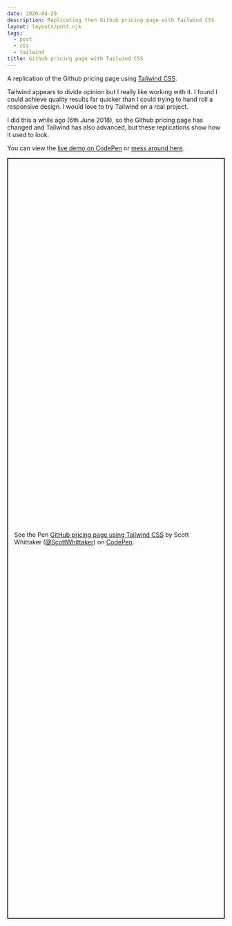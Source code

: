 ```yaml
---
date: 2020-04-29
description: Replicating then Github pricing page with Tailwind CSS
layout: layouts/post.njk
tags:
  - post
  - css
  - tailwind
title: Github pricing page with Tailwind CSS
---
```


<style>
    figure {
        display: flex;
        flex-direction: column;
        margin: 4rem 0;
    }
    figcaption {
        margin-top: 8px;
        font-weight: bold;
        font-style: italic;
        font-size: smaller;
    }
</style>

A replication of the Github pricing page using [Tailwind CSS](https://tailwindcss.com/).

Tailwind appears to divide opinion but I really like working with it. I found I could achieve quality results far quicker than I could trying to hand roll a responsive design. I would love to try Tailwind on a real project.

I did this a while ago (6th June 2018), so the Github pricing page has changed and Tailwind has also advanced, but these replications show how it used to look.

You can view the [live demo on CodePen](https://codepen.io/ScottWhittaker/live/PaGZMO) or [mess around here](https://codepen.io/ScottWhittaker/pen/PaGZMO).


<p class="codepen" data-height="1758" data-theme-id="39051" data-default-tab="result" data-user="ScottWhittaker" data-slug-hash="PaGZMO" style="height: 1758px; box-sizing: border-box; display: flex; align-items: center; justify-content: center; border: 2px solid; margin: 1em 0; padding: 1em;" data-pen-title="GitHub pricing page using Tailwind CSS">
  <span>See the Pen <a href="https://codepen.io/ScottWhittaker/pen/PaGZMO">
  GitHub pricing page using Tailwind CSS</a> by Scott Whittaker (<a href="https://codepen.io/ScottWhittaker">@ScottWhittaker</a>)
  on <a href="https://codepen.io">CodePen</a>.</span>
</p>
<script async src="https://static.codepen.io/assets/embed/ei.js"></script>
